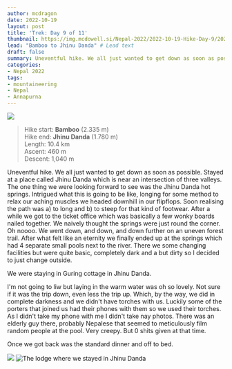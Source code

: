 ```yaml
---
author: mcdragon
date: 2022-10-19
layout: post
title: 'Trek: Day 9 of 11'
thumbnail: https://img.mcdowell.si/Nepal-2022/2022-10-19-Hike-Day-9/2022-10-19-Hike-Day-9_680x680.jpg
lead: "Bamboo to Jhinu Danda" # Lead text
draft: false
summary: Uneventful hike. We all just wanted to get down as soon as possible. Stayed at a place called Jhinu Danda which is near an intersection of three valleys. The one thing we were looking forward to see was the Jhinu Danda hot springs. 
categories:
- Nepal 2022
tags:
- mountaineering
- Nepal
- Annapurna
---
```

![](https://img.mcdowell.si/Nepal-2022/2022-10-19-Hike-Day-9/trek-day-9-1.jpg "")

>Hike start: **Bamboo** (2.335 m)  
>Hike end: **Jhinu Danda** (1.780 m)  
>Length: 10.4 km  
>Ascent: 460 m  
>Descent: 1,040 m  

Uneventful hike. We all just wanted to get down as soon as possible. 
Stayed at a place called Jhinu Danda which is near an intersection of three valleys. 
The one thing we were looking forward to see was the Jhinu Danda hot springs. 
Intrigued what this is going to be like, longing for some method to relax our aching muscles we headed downhill in our flipflops. Soon realising the path was a) to long and b) to steep for that kind of footwear. After a while we got to the ticket office which was basically a few wonky boards nailed together. We naively thought the springs were just round the corner. Oh noooo. We went down, and down, and down further on an uneven forest trail. After what felt like an eternity we finally ended up at the springs which had 4 separate small pools next to the river. There we some changing facilities but were quite basic, completely dark and a but dirty so I decided to just change outside. 

We were staying in Guring cottage in Jhinu Danda.

I'm not going to liw but laying in the warm water was oh so lovely. Not sure if it was the trip down, even less the trip up. Which, by the way, we did in complete darkness and we didn't have torches with us. Luckily some of the porters that joined us had their phones with them so we used their torches.
As I didn't take my phone with me I didn't take nay photos. There was an elderly guy there, probably Nepalese that seemed to meticulously film random people at the pool. Very creepy. But 0 shits given at that time.

Once we got back was the standard dinner and off to bed. 

![](https://img.mcdowell.si/Nepal-2022/2022-10-19-Hike-Day-9/trek-day-9-2.jpg "")
![](https://img.mcdowell.si/Nepal-2022/2022-10-19-Hike-Day-9/trek-day-9-3.jpg "The lodge where we stayed in Jhinu Danda")

